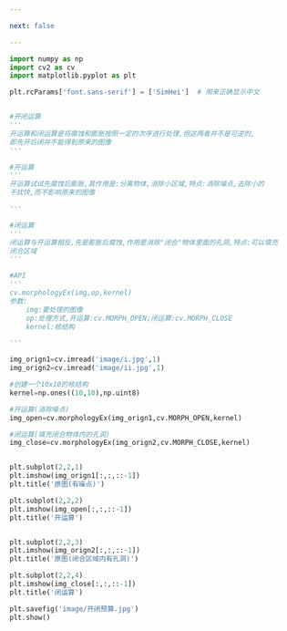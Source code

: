```yaml
---

next: false

---
```




<BlogInfo id="1012" title="19.开闭运算" author="白日梦想猿" pv=0 read_times=0 pre_cost_time="0分53秒" category="图像处理" tag_list="['图像处理']" create_time="2021.08.12 10:15:49" update_time="2021.08.12 10:44:02" />

```python
import numpy as np
import cv2 as cv
import matplotlib.pyplot as plt

plt.rcParams['font.sans-serif'] = ['SimHei']  # 用来正确显示中文


#开闭运算
'''
开运算和闭运算是将腐蚀和膨胀按照一定的次序进行处理,但这两者并不是可逆的,
即先开后闭并不能得到原来的图像
'''

#开运算
'''
开运算试试先腐蚀后膨胀,其作用是:分离物体,消除小区域,特点:消除噪点,去除小的
干扰快,而不影响原来的图像

'''

#闭运算
'''
闭运算与开运算相反,先是膨胀后腐蚀,作用是消除"闭合"物体里面的孔洞,特点:可以填充
闭合区域
'''

#API
'''
cv.morphologyEx(img,op,kernel)
参数:
    img:要处理的图像
    op:处理方式,开运算:cv.MORPH_OPEN;闭运算:cv.MORPH_CLOSE
    kernel:核结构

'''

img_orign1=cv.imread('image/i.jpg',1)
img_orign2=cv.imread('image/ii.jpg',1)

#创建一个10x10的核结构
kernel=np.ones((10,10),np.uint8)

#开运算(消除噪点)
img_open=cv.morphologyEx(img_orign1,cv.MORPH_OPEN,kernel)

#闭运算(填充闭合物体内的孔洞)
img_close=cv.morphologyEx(img_orign2,cv.MORPH_CLOSE,kernel)


plt.subplot(2,2,1)
plt.imshow(img_orign1[:,:,::-1])
plt.title('原图(有噪点)')

plt.subplot(2,2,2)
plt.imshow(img_open[:,:,::-1])
plt.title('开运算')


plt.subplot(2,2,3)
plt.imshow(img_orign2[:,:,::-1])
plt.title('原图(闭合区域内有孔洞)')

plt.subplot(2,2,4)
plt.imshow(img_close[:,:,::-1])
plt.title('闭运算')

plt.savefig('image/开闭预算.jpg')
plt.show()



```



<ActionBox />
